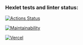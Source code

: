 ### Hexlet tests and linter status:
[![Actions Status](https://github.com/Pewdoloco/frontend-project-11/actions/workflows/hexlet-check.yml/badge.svg)](https://github.com/Pewdoloco/frontend-project-11/actions)

[![Maintainability](https://qlty.sh/badges/e6b4faf7-a8ed-418b-b425-5a79831424a4/maintainability.svg)](https://qlty.sh/gh/Pewdoloco/projects/frontend-project-11)

[![Vercel](https://vercel.com/button)](https://vercel.com/pewdolocos-projects/frontend-project-11)